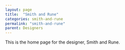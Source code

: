```yaml
---
layout: page
title:  "Smith and Rune"
categories: smith-and-rune
permalink: "smith-and-rune"
parent: Designers
---
```

This is the home page for the designer, Smith and Rune.
